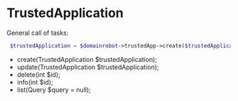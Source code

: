 # TrustedApplication

General call of tasks:

```php
 $trustedApplication = $domainrobot->trustedApp->create($trustedApplication);
```

* create(TrustedApplication $trustedApplication);
* update(TrustedApplication $trustedApplication);
* delete(int $id);
* info(int $id);
* list(Query $query = null);
